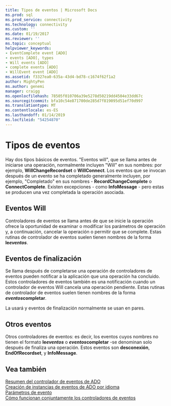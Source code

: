 ```yaml
---
title: Tipos de eventos | Microsoft Docs
ms.prod: sql
ms.prod_service: connectivity
ms.technology: connectivity
ms.custom: ''
ms.date: 01/19/2017
ms.reviewer: ''
ms.topic: conceptual
helpviewer_keywords:
- EventComplete event [ADO]
- events [ADO], types
- Will events [ADO]
- complete events [ADO]
- WillEvent event [ADO]
ms.assetid: f3327ea0-635a-43d4-bd78-c1674f62f1a2
author: MightyPen
ms.author: genemi
manager: craigg
ms.openlocfilehash: 78505f010706a39e5278d50219dd4504e33dd67c
ms.sourcegitcommit: bfa10c54e871700de285d7f819095d51ef70d997
ms.translationtype: MT
ms.contentlocale: es-ES
ms.lasthandoff: 01/14/2019
ms.locfileid: "54254870"
---
```

# <a name="types-of-events"></a>Tipos de eventos
Hay dos tipos básicos de eventos. "Eventos will", que se llama antes de iniciarse una operación, normalmente incluyen "Will" en sus nombres: por ejemplo, **WillChangeRecordset** o **WillConnect**. Los eventos que se invocan después de un evento se ha completado generalmente incluyen, por ejemplo, "Completado" en sus nombres - **RecordChangeComplete** o **ConnectComplete**. Existen excepciones - como **InfoMessage** - pero estas se producen una vez completada la operación asociada.  
  
## <a name="will-events"></a>Eventos Will  
 Controladores de eventos se llama antes de que se inicie la operación ofrece la oportunidad de examinar o modificar los parámetros de operación y, a continuación, cancelar la operación o permitir que se complete. Estas rutinas de controlador de eventos suelen tienen nombres de la forma <strong>le*eventos*</strong>.  
  
## <a name="complete-events"></a>Eventos de finalización  
 Se llama después de completarse una operación de controladores de eventos pueden notificar a la aplicación que una operación ha concluido. Estos controladores de eventos también es una notificación cuando un controlador de eventos Will cancela una operación pendiente. Estas rutinas de controlador de eventos suelen tienen nombres de la forma  <strong>*eventos*completar</strong>.  
  
 La usará y eventos de finalización normalmente se usan en pares.  
  
## <a name="other-events"></a>Otros eventos  
 Otros controladores de eventos: es decir, los eventos cuyos nombres no tienen el formato <strong>le*eventos*</strong>  o  <strong>*eventos*completar</strong> -se denominan solo después de finaliza una operación. Estos eventos son **desconexión**, **EndOfRecordset**, y **InfoMessage**.  
  
## <a name="see-also"></a>Vea también  
 [Resumen del controlador de eventos de ADO](../../../ado/guide/data/ado-event-handler-summary.md)   
 [Creación de instancias de eventos de ADO por idioma](../../../ado/guide/data/ado-event-instantiation-by-language.md)   
 [Parámetros de evento](../../../ado/guide/data/event-parameters.md)   
 [Cómo funcionan conjuntamente los controladores de eventos](../../../ado/guide/data/how-event-handlers-work-together.md)
